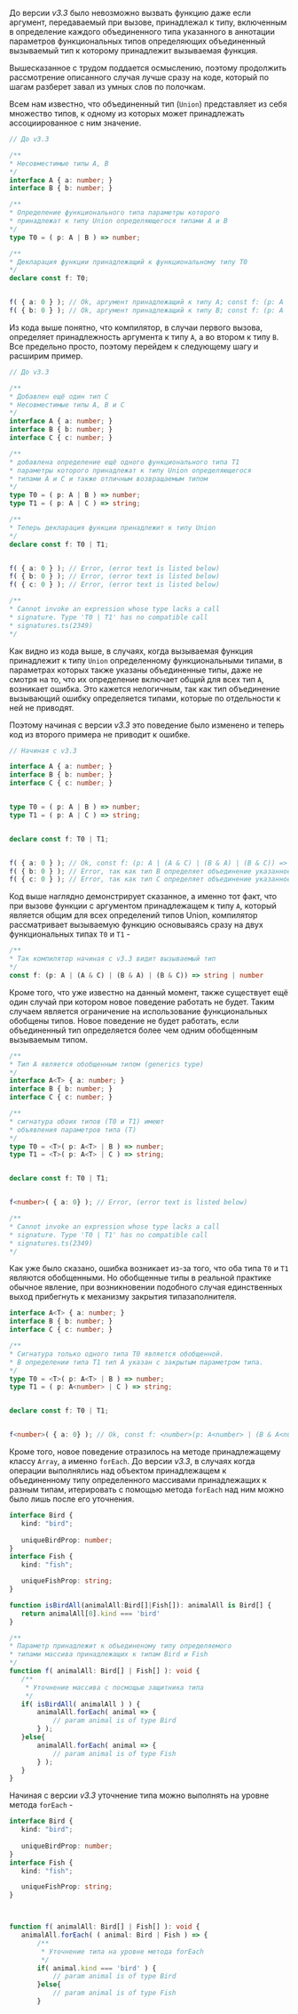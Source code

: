 До версии *v3.3* было невозможно вызвать функцию даже если аргумент, передаваемый при вызове, принадлежал к типу, включенным в определение каждого объединенного типа указанного в аннотации параметров функциональных типов определяющих объединенный вызываемый тип к которому принадлежит вызываемая функция. 

Вышесказанное с трудом поддается осмыслению, поэтому продолжить рассмотрение описанного случая лучше сразу на коде, который по шагам разберет завал из умных слов по полочкам.

Всем нам известно, что объединенный тип (`Union`) представляет из себя множество типов, к одному из которых может принадлежать ассоциированное с ним значение.

~~~~~typescript
// До v3.3

/**
* Несовместимые типы A, B
*/
interface A { a: number; }
interface B { b: number; }

/**
* Определение функционального типа параметры которого
* принадлежат к типу Union определяющегося типами A и B
*/
type T0 = ( p: A | B ) => number;

/**
* Декларация функции принадлежащий к функциональному типу T0
*/
declare const f: T0;


f( { a: 0 } ); // Ok, аргумент принадлежащий к типу A; const f: (p: A | B) => number
f( { b: 0 } ); // Ok, аргумент принадлежащий к типу B; const f: (p: A | B) => number
~~~~~


Из кода выше понятно, что компилятор, в случаи первого вызова, определяет принадлежность аргумента к типу `A`, а во втором к типу `B`. Все предельно просто, поэтому перейдем к следующему шагу и расширим пример.

~~~~~typescript
// До v3.3

/**
* Добавлен ещё один тип C
* Несовместимые типы A, B и C
*/
interface A { a: number; }
interface B { b: number; }
interface C { c: number; }

/**
* добавлена определение ещё одного функционального типа T1
* параметры которого принадлежат к типу Union определяющегося
* типами A и C и также отличным возвращаемым типом
*/
type T0 = ( p: A | B ) => number;
type T1 = ( p: A | C ) => string;

/**
* Теперь декларация функции принадлежит к типу Union
*/
declare const f: T0 | T1;


f( { a: 0 } ); // Error, (error text is listed below)
f( { b: 0 } ); // Error, (error text is listed below)
f( { c: 0 } ); // Error, (error text is listed below)

/**
* Cannot invoke an expression whose type lacks a call
* signature. Type 'T0 | T1' has no compatible call
* signatures.ts(2349)
*/
~~~~~


Как видно из кода выше, в случаях, когда вызываемая функция принадлежит к типу `Union` определенному функциональными типами, в параметрах которых также указаны объединенные типы, даже не смотря на то, что их определение включает общий для всех тип `A`, возникает ошибка. Это кажется нелогичным, так как тип объединение вызывающий ошибку определяется типами, которые по отдельности к ней не приводят.

Поэтому начиная с версии *v3.3* это поведение было изменено и теперь код из второго примера не приводит к ошибке.

~~~~~typescript
// Начиная с v3.3

interface A { a: number; }
interface B { b: number; }
interface C { c: number; }


type T0 = ( p: A | B ) => number;
type T1 = ( p: A | C ) => string;


declare const f: T0 | T1;


f( { a: 0 } ); // Ok, const f: (p: A | (A & C) | (B & A) | (B & C)) => string | number
f( { b: 0 } ); // Error, так как тип B определяет объединение указанное только в параметрах типа T0 
f( { c: 0 } ); // Error, так как тип С определяет объединение указанное только в параметрах типа T1
~~~~~

Код выше наглядно демонстрирует сказанное, а именно тот факт, что при вызове функции с аргументом принадлежащем к типу `A`, который является общим для всех определений типов Union, компилятор рассматривает вызываемую функцию основываясь сразу на двух функциональных типах `T0` и `T1` - 

~~~~~typescript
/**
* Так компилятор начиная с v3.3 видит вызываемый тип
*/
const f: (p: A | (A & C) | (B & A) | (B & C)) => string | number
~~~~~

Кроме того, что уже известно на данный момент, также существует ещё один случай при котором новое поведение работать не будет. Таким случаем является ограничение на использование функциональных обобщены типов. Новое поведение не будет работать, если объединенный тип определяется более чем одним обобщенным вызываемым типом.

~~~~~typescript
/**
* Тип A является обобщенным типом (generics type)
*/
interface A<T> { a: number; }
interface B { b: number; }
interface C { c: number; }

/**
* сигнатура обоих типов (T0 и T1) имеют
* объявления параметров типа (T)
*/
type T0 = <T>( p: A<T> | B ) => number;
type T1 = <T>( p: A<T> | C ) => string;


declare const f: T0 | T1;


f<number>( { a: 0} ); // Error, (error text is listed below)

/**
* Cannot invoke an expression whose type lacks a call
* signature. Type 'T0 | T1' has no compatible call
* signatures.ts(2349)
*/
~~~~~

Как уже было сказано, ошибка возникает из-за того, что оба типа `T0` и `T1` являются обобщенными. Но обобщенные типы в реальной практике обычное явление, при возникновении подобного случая единственных выход прибегнуть к механизму закрытия типазаполнителя.

~~~~~typescript
interface A<T> { a: number; }
interface B { b: number; }
interface C { c: number; }

/**
* Сигнатура только одного типа T0 является обобщенной.
* В определении типа T1 тип A указан с закрытым параметром типа.
*/
type T0 = <T>( p: A<T> | B ) => number;
type T1 = ( p: A<number> | C ) => string;


declare const f: T0 | T1;


f<number>( { a: 0} ); // Ok, const f: <number>(p: A<number> | (B & A<number>) | (B & C) | (A<number> & C)) => string | number
~~~~~

Кроме того, новое поведение отразилось на методе принадлежащему классу `Array`, а именно `forEach`. До версии *v3.3*, в случаях когда операции выполнялись над объектом принадлежащем к объединенному типу определенного массивами принадлежащих к разным типам, итерировать с помощью метода `forEach` над ним можно было лишь после его уточнения.

~~~~~typescript
interface Bird {
   kind: "bird";
  
   uniqueBirdProp: number;
}
interface Fish {
   kind: "fish";

   uniqueFishProp: string;
}

function isBirdAll(animalAll:Bird[]|Fish[]): animalAll is Bird[] {
   return animalAll[0].kind === 'bird'
}

/**
* Параметр принадлежит к объединеному типу определяемого
* типами массива принадлежащих к типам Bird и Fish
*/
function f( animalAll: Bird[] | Fish[] ): void {
   /**
    * Уточнение массива с посмощью защитника типа
    */
   if( isBirdAll( animalAll ) ) {
       animalAll.forEach( animal => {
           // param animal is of type Bird
       } );
   }else{
       animalAll.forEach( animal => {
           // param animal is of type Fish
       } );
   }
} 
~~~~~

Начиная с версии *v3.3* уточнение типа можно выполнять на уровне метода `forEach` - 

~~~~~typescript
interface Bird {
   kind: "bird";
  
   uniqueBirdProp: number;
}
interface Fish {
   kind: "fish";

   uniqueFishProp: string;
}



function f( animalAll: Bird[] | Fish[] ): void {
   animalAll.forEach( ( animal: Bird | Fish ) => {
       /**
        * Уточнение типа на уровне метода forEach
        */
       if( animal.kind === 'bird' ) {
           // param animal is of type Bird
       }else{
           // param animal is of type Fish
       }
 
~~~~~